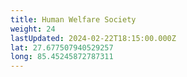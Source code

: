 ```yaml
---
title: Human Welfare Society
weight: 24
lastUpdated: 2024-02-22T18:15:00.000Z
lat: 27.677507940529257
long: 85.45245872787311
---
```


